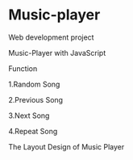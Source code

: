 # Music-player
Web development project

Music-Player with JavaScript

Function

1.Random Song

2.Previous Song

3.Next Song

4.Repeat Song

The Layout Design of Music Player
